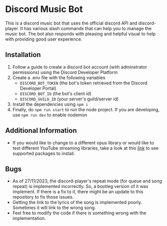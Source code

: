 # Discord Music Bot
This is a discord music bot that uses the official discord API and discord-player. It has various slash commands that can help you to manage the music bot. The bot also responds with pleasing and helpful visual to help with providing good user experience.

## Installation
1) Follow a guide to create a discord bot account (with adminstrator permissions) using the Discord Developer Platform
2) Create a .env file with the following variables
   - `DISCORD_BOT_TOKEN` (the bot's token retrieved from the Discord Developer Portal)
   - `DISCORD_BOT_ID` (the bot's client id)
   - `DISCORD_GUILD_ID` (your server's guild/server id)
3) Install the dependencies using `npm i`
4) Finally, do `npm run start` to run the node project. If you are developing, use `npm run dev` to enable nodemon

## Additional Information
- If you would like to change to a different opus library or would like to test different YouTube streaming libraries, take a look at this [link](https://discord-player.js.org/guide/welcome/welcome) to see supported packages to install.

## Bugs
- As of 27/11/2023, the discord-player's repeat mode (for queue and song repeat) is implemented incorrectly. So, a bootleg version of it was implement. If there is a fix to it, there might be an update to this repository to fix those issues.
- Getting the link to the lyrics of the song is implemented poorly. Sometimes it will link to the wrong song.
- Feel free to modify the code if there is something wrong with the implementation.